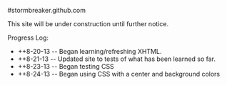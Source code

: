 #stormbreaker.github.com

This site will be under construction until further notice.

Progress Log:
* ++8-20-13 -- Began learning/refreshing XHTML.
* ++8-21-13 -- Updated site to tests of what has been learned so far.
* ++8-23-13 -- Began testing CSS
* ++8-24-13 -- Began using CSS with a center and background colors

